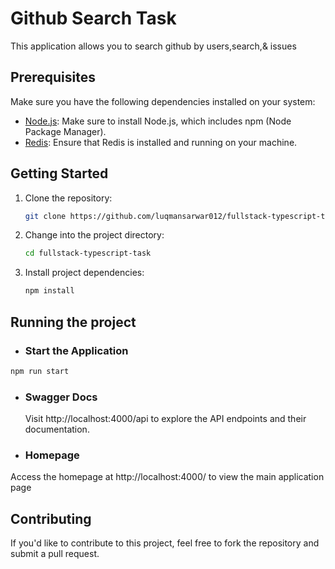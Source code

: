 # Github Search Task

This application allows you to search github by users,search,& issues

## Prerequisites

Make sure you have the following dependencies installed on your system:

- [Node.js](https://nodejs.org/): Make sure to install Node.js, which includes npm (Node Package Manager).
- [Redis](https://redis.io/): Ensure that Redis is installed and running on your machine.

## Getting Started

1. Clone the repository:

   ```bash
   git clone https://github.com/luqmansarwar012/fullstack-typescript-task.git
   ```

2. Change into the project directory:

   ```bash
   cd fullstack-typescript-task
   ```

3. Install project dependencies:

   ```bash
   npm install
   ```

## Running the project

- ### Start the Application

```bash
npm run start
```

- ### Swagger Docs

  Visit http://localhost:4000/api to explore the API endpoints and their documentation.

- ### Homepage

Access the homepage at http://localhost:4000/ to view the main application page

## Contributing

If you'd like to contribute to this project, feel free to fork the repository and submit a pull request.
